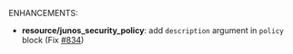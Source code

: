 <!-- markdownlint-disable-file MD013 MD041 -->
ENHANCEMENTS:

* **resource/junos_security_policy**: add `description` argument in `policy` block (Fix [#834](https://github.com/jeremmfr/terraform-provider-junos/issues/834))
